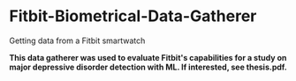 # Fitbit-Biometrical-Data-Gatherer
Getting data from a Fitbit smartwatch

**This data gatherer was used to evaluate Fitbit's capabilities for a study on major depressive disorder detection with ML. __If interested, see thesis.pdf__.**

